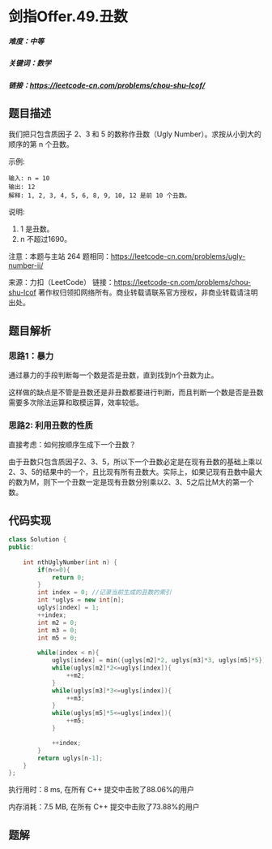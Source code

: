 # 剑指Offer.49.丑数

##### 难度：中等

##### 关键词：数学

##### 链接：https://leetcode-cn.com/problems/chou-shu-lcof/

## 题目描述

我们把只包含质因子 2、3 和 5 的数称作丑数（Ugly Number）。求按从小到大的顺序的第 n 个丑数。

示例:

```
输入: n = 10
输出: 12
解释: 1, 2, 3, 4, 5, 6, 8, 9, 10, 12 是前 10 个丑数。
```

说明:  

1. 1 是丑数。
2. n 不超过1690。

注意：本题与主站 264 题相同：https://leetcode-cn.com/problems/ugly-number-ii/

来源：力扣（LeetCode）
链接：https://leetcode-cn.com/problems/chou-shu-lcof
著作权归领扣网络所有。商业转载请联系官方授权，非商业转载请注明出处。

## 题目解析

### 思路1：暴力

通过暴力的手段判断每一个数是否是丑数，直到找到n个丑数为止。

这样做的缺点是不管是丑数还是非丑数都要进行判断，而且判断一个数是否是丑数需要多次除法运算和取模运算，效率较低。

### 思路2: 利用丑数的性质

直接考虑：如何按顺序生成下一个丑数？

由于丑数只包含质因子2、3、5，所以下一个丑数必定是在现有丑数的基础上乘以2、3、5的结果中的一个，且比现有所有丑数大。实际上，如果记现有丑数中最大的数为M，则下一个丑数一定是现有丑数分别乘以2、3、5之后比M大的第一个数。

## 代码实现

```c++
class Solution {
public:
    
    int nthUglyNumber(int n) {
        if(n<=0){
            return 0;
        }
        int index = 0; //记录当前生成的丑数的索引
        int *uglys = new int[n];
        uglys[index] = 1;
        ++index;
        int m2 = 0;
        int m3 = 0;
        int m5 = 0;
        
        while(index < n){
            uglys[index] = min({uglys[m2]*2, uglys[m3]*3, uglys[m5]*5});
            while(uglys[m2]*2<=uglys[index]){
                ++m2;
            }
            while(uglys[m3]*3<=uglys[index]){
                ++m3;
            }
            while(uglys[m5]*5<=uglys[index]){
                ++m5;
            }

            ++index;
        }
        return uglys[n-1];
    }
};
```

执行用时：8 ms, 在所有 C++ 提交中击败了88.06%的用户

内存消耗：7.5 MB, 在所有 C++ 提交中击败了73.88%的用户

## 题解

